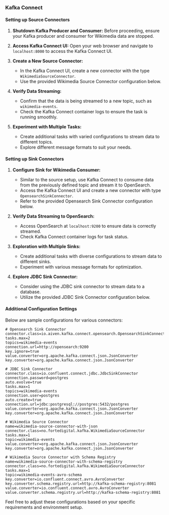 ### Kafka Connect 

#### Setting up Source Connectors

1. **Shutdown Kafka Producer and Consumer:** Before proceeding, ensure your Kafka producer and consumer for Wikimedia data are stopped.

2. **Access Kafka Connect UI:** Open your web browser and navigate to `localhost:8000` to access the Kafka Connect UI.

3. **Create a New Source Connector:**
    - In the Kafka Connect UI, create a new connector with the type `WikimediaSourceConnector`.
    - Use the provided Wikimedia Source Connector configuration below.

4. **Verify Data Streaming:**
    - Confirm that the data is being streamed to a new topic, such as `wikimedia-events`.
    - Check the Kafka Connect container logs to ensure the task is running smoothly.

5. **Experiment with Multiple Tasks:**
    - Create additional tasks with varied configurations to stream data to different topics.
    - Explore different message formats to suit your needs.

#### Setting up Sink Connectors

1. **Configure Sink for Wikimedia Consumer:**
    - Similar to the source setup, use Kafka Connect to consume data from the previously defined topic and stream it to OpenSearch.
    - Access the Kafka Connect UI and create a new connector with type `OpensearchSinkConnector`.
    - Refer to the provided Opensearch Sink Connector configuration below.

2. **Verify Data Streaming to OpenSearch:**
    - Access OpenSearch at `localhost:9200` to ensure data is correctly streamed.
    - Check Kafka Connect container logs for task status.

3. **Exploration with Multiple Sinks:**
    - Create additional tasks with diverse configurations to stream data to different sinks.
    - Experiment with various message formats for optimization.

4. **Explore JDBC Sink Connector:**
    - Consider using the JDBC sink connector to stream data to a database.
    - Utilize the provided JDBC Sink Connector configuration below.

#### Additional Configuration Settings

Below are sample configurations for various connectors:

```properties
# Opensearch Sink Connector
connector.class=io.aiven.kafka.connect.opensearch.OpensearchSinkConnector
tasks.max=2
topics=wikimedia-events
connection.url=http://opensearch:9200
key.ignore=true
value.converter=org.apache.kafka.connect.json.JsonConverter
key.converter=org.apache.kafka.connect.json.JsonConverter

# JDBC Sink Connector
connector.class=io.confluent.connect.jdbc.JdbcSinkConnector
connection.password=postgres
auto.evolve=true
tasks.max=1
topics=wikimedia-events
connection.user=postgres
auto.create=true
connection.url=jdbc:postgresql://postgres:5432/postgres
value.converter=org.apache.kafka.connect.json.JsonConverter
key.converter=org.apache.kafka.connect.json.JsonConverter

# Wikimedia Source Connector
name=wikimedia-source-connector-with-json
connector.class=no.fortedigital.kafka.WikimediaSourceConnector
tasks.max=1
topic=wikimedia-events
value.converter=org.apache.kafka.connect.json.JsonConverter
key.converter=org.apache.kafka.connect.json.JsonConverter

# Wikimedia Source Connector with Schema Registry
name=wikimedia-source-connector-with-schema-registry
connector.class=no.fortedigital.kafka.WikimediaSourceConnector
tasks.max=1
topic=wikimedia-events-avro-schema
key.converter=io.confluent.connect.avro.AvroConverter
key.converter.schema.registry.url=http://kafka-schema-registry:8081
value.converter=io.confluent.connect.avro.AvroConverter
value.converter.schema.registry.url=http://kafka-schema-registry:8081
```

Feel free to adjust these configurations based on your specific requirements and environment setup.
